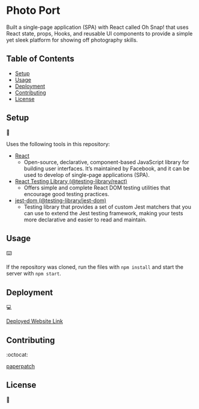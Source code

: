 # Photo Port

Built a single-page application (SPA) with React called Oh Snap! that uses React state, props, Hooks, and reusable UI components to provide a simple yet sleek platform for showing off photography skills.

## Table of Contents

* [Setup](#setup)
* [Usage](#usage)
* [Deployment](#deployment)
* [Contributing](#contributing)
* [License](#license)

## Setup
:floppy_disk:

Uses the following tools in this repository:

- [React](https://reactjs.org/)
  - Open-source, declarative, component-based JavaScript library for building user interfaces. It’s maintained by Facebook, and it can be used to develop of single-page applications (SPA).
- [React Testing Library (@testing-library/react)](https://www.npmjs.com/package/@testing-library/react)
  - Offers simple and complete React DOM testing utilities that encourage good testing practices.
- [jest-dom (@testing-library/jest-dom)](https://www.npmjs.com/package/@testing-library/jest-dom)
  - Testing library that provides a set of custom Jest matchers that you can use to extend the Jest testing framework, making your tests more declarative and easier to read and maintain.

## Usage
:keyboard:

If the repository was cloned, run the files with `npm install` and start the server with `npm start`.

## Deployment
:computer:

[Deployed Website Link](https://paperpatch.github.io/photo_port/)

## Contributing
:octocat:

[paperpatch](https://github.com/paperpatch)

## License
:receipt: